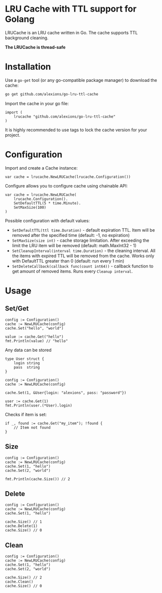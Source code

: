 # LRU Cache with TTL support for Golang

LRUCache is an LRU cache written in Go. The cache supports TTL background 
cleaning.

**The LRUCache is thread-safe**

# Installation

Use a `go-get` tool (or any go-compatible package manager) to download the cache:

```bash
go get github.com/alexions/go-lru-ttl-cache
```

Import the cache in your go file:

```
import (
    lrucache "github.com/alexions/go-lru-ttl-cache"
)
```

It is highly recommended to use tags to lock the cache version for your project.


# Configuration

Import and create a Cache instance:

```
var cache = lrucache.NewLRUCache(lrucache.Configuration())
```

Configure allows you to configure cache using chainable API:

```
var cache = lrucache.NewLRUCache(
    lrucache.Configuration().
    SetDefaultTTL(5 * time.Minute).
    SetMaxSize(100)
)
```

Possible configuration with default values:

* `SetDefaultTTL(ttl time.Duration)` - default expiration TTL. Item will be removed after the specified time (default: -1, no expiration)
* `SetMaxSize(size int)` - cache storage limitation. After exceeding the limit the LRU item will be removed (default: math.MaxInt32 - 1)
* `SetCleanupInterval(interval time.Duration)` - the cleaning interval. All the items with expired TTL will be removed from the cache.
    Works only with DefaultTTL greater than 0 (default: run every 1 min)
* `SetDeleteCallback(callback func(count int64))` - callback function to get amount of removed items. Runs every `Cleanup interval`.


# Usage

## Set/Get

```
config := Configuration()
cache := NewLRUCache(config)
cache.Set("hello", "world")

value := cache.Get("hello")
fmt.Println(value) // "hello"
```

Any data can be stored

```
type User struct {
    login string
    pass  string
}

config := Configuration()
cache := NewLRUCache(config)

cache.Set(1, &User{login: "alexions", pass: "password"})

user := cache.Get(1)
fmt.Println(user.(*User).login)
```

Checks if item is set:
```
if _, found := cache.Get("my_item"); !found {
    // Item not found
}
```

## Size

```
config := Configuration()
cache := NewLRUCache(config)
cache.Set(1, "hello")
cache.Set(2, "world")

fmt.Println(cache.Size()) // 2
```

## Delete

```
config := Configuration()
cache := NewLRUCache(config)
cache.Set(1, "hello")

cache.Size() // 1
cache.Delete(1)
cache.Size() // 0
```

## Clean

```
config := Configuration()
cache := NewLRUCache(config)
cache.Set(1, "hello")
cache.Set(2, "world")

cache.Size() // 2
cache.Clean()
cache.Size() // 0
```

